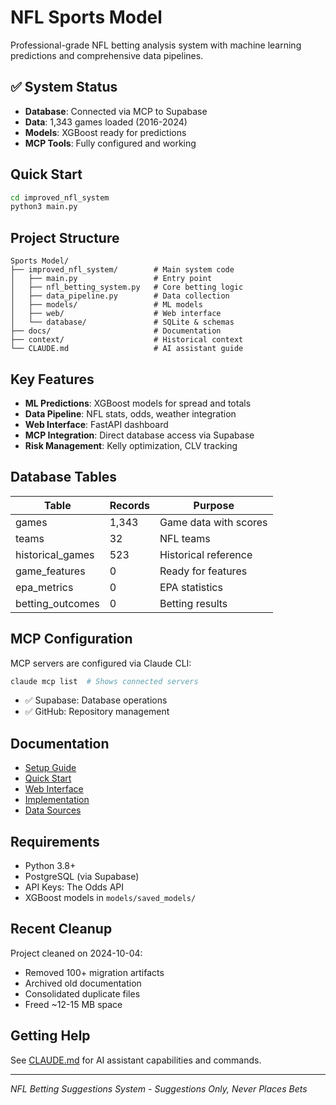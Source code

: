 # NFL Sports Model

Professional-grade NFL betting analysis system with machine learning predictions and comprehensive data pipelines.

## ✅ System Status
- **Database**: Connected via MCP to Supabase
- **Data**: 1,343 games loaded (2016-2024)
- **Models**: XGBoost ready for predictions
- **MCP Tools**: Fully configured and working

## Quick Start

```bash
cd improved_nfl_system
python3 main.py
```

## Project Structure

```
Sports Model/
├── improved_nfl_system/        # Main system code
│   ├── main.py                 # Entry point
│   ├── nfl_betting_system.py   # Core betting logic
│   ├── data_pipeline.py        # Data collection
│   ├── models/                 # ML models
│   ├── web/                    # Web interface
│   └── database/               # SQLite & schemas
├── docs/                       # Documentation
├── context/                    # Historical context
└── CLAUDE.md                   # AI assistant guide
```

## Key Features

- **ML Predictions**: XGBoost models for spread and totals
- **Data Pipeline**: NFL stats, odds, weather integration
- **Web Interface**: FastAPI dashboard
- **MCP Integration**: Direct database access via Supabase
- **Risk Management**: Kelly optimization, CLV tracking

## Database Tables

| Table | Records | Purpose |
|-------|---------|---------|
| games | 1,343 | Game data with scores |
| teams | 32 | NFL teams |
| historical_games | 523 | Historical reference |
| game_features | 0 | Ready for features |
| epa_metrics | 0 | EPA statistics |
| betting_outcomes | 0 | Betting results |

## MCP Configuration

MCP servers are configured via Claude CLI:
```bash
claude mcp list  # Shows connected servers
```

- ✅ Supabase: Database operations
- ✅ GitHub: Repository management

## Documentation

- [Setup Guide](improved_nfl_system/README_SETUP.md)
- [Quick Start](improved_nfl_system/QUICK_START.md)
- [Web Interface](improved_nfl_system/WEB_INTERFACE_GUIDE.md)
- [Implementation](improved_nfl_system/IMPLEMENTATION_SUMMARY.md)
- [Data Sources](improved_nfl_system/ENHANCED_DATA_SOURCES.md)

## Requirements

- Python 3.8+
- PostgreSQL (via Supabase)
- API Keys: The Odds API
- XGBoost models in `models/saved_models/`

## Recent Cleanup

Project cleaned on 2024-10-04:
- Removed 100+ migration artifacts
- Archived old documentation
- Consolidated duplicate files
- Freed ~12-15 MB space

## Getting Help

See [CLAUDE.md](CLAUDE.md) for AI assistant capabilities and commands.

---

*NFL Betting Suggestions System - Suggestions Only, Never Places Bets*
